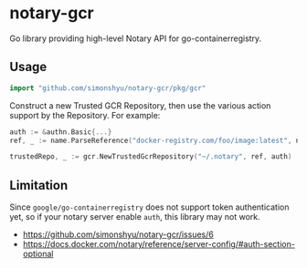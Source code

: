 # notary-gcr
Go library providing high-level Notary API for go-containerregistry.

## Usage

```go
import "github.com/simonshyu/notary-gcr/pkg/gcr"
```


Construct a new Trusted GCR Repository, then use the various action support by the Repository. For example:

```go
auth := &authn.Basic{...}
ref, _ := name.ParseReference("docker-registry.com/foo/image:latest", name.WeakValidation)

trustedRepo, _ := gcr.NewTrustedGcrRepository("~/.notary", ref, auth)
```

## Limitation

Since `google/go-containerregistry` does not support token authentication yet, so if your notary server enable `auth`, this library may not work.
* https://github.com/simonshyu/notary-gcr/issues/6
* https://docs.docker.com/notary/reference/server-config/#auth-section-optional